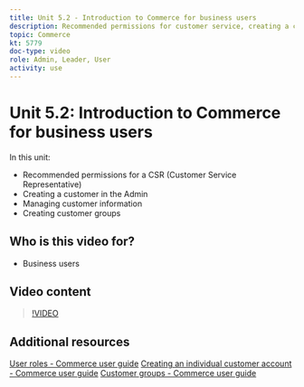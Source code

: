 ```yaml
---
title: Unit 5.2 - Introduction to Commerce for business users
description: Recommended permissions for customer service, creating a customer in the Admin, managing customer information, and creating customer groups
topic: Commerce
kt: 5779
doc-type: video
role: Admin, Leader, User
activity: use
---
```


# Unit 5.2: Introduction to Commerce for business users

In this unit:

- Recommended permissions for a CSR (Customer Service Representative)
- Creating a customer in the Admin
- Managing customer information
- Creating customer groups

## Who is this video for?

- Business users

## Video content

>[!VIDEO](https://video.tv.adobe.com/v/36189?quality=12&learn=on)

## Additional resources

[User roles - Commerce user guide](https://docs.magento.com/user-guide/system/permissions-user-roles.html)
[Creating an individual customer account - Commerce user guide](https://docs.magento.com/user-guide/customers/account-create.html)
[Customer groups - Commerce user guide](https://docs.magento.com/user-guide/customers/customer-groups.html)
